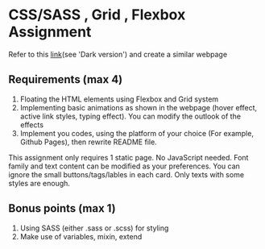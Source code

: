 # CSS/SASS , Grid , Flexbox Assignment

Refer to this [link](https://preview.themeforest.net/item/maido-multipurpose-ghost-blog-theme/full_screen_preview/24837109?_ga=2.259990478.570486835.1654146705-2133876429.1654146705)(see 'Dark version') and create a similar webpage

## Requirements (max 4)

1. Floating the HTML elements using Flexbox and Grid system
2. Implementing basic animations as shown in the webpage (hover effect,
active link styles, typing effect). You can modify the outlook of the effects
3. Implement you codes, using the platform of your choice (For example, Github Pages), then rewrite README file.

This assignment only requires 1 static page. No JavaScript needed.
Font family and text content can be modified as your preferences.
You can ignore the small buttons/tags/lables in each card. Only
texts with some styles are enough.

## Bonus points (max 1)

1. Using SASS (either .sass or .scss) for styling
2. Make use of variables, mixin, extend
